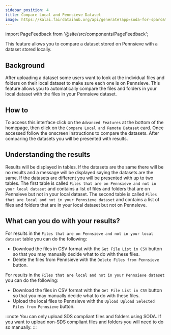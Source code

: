```yaml
---
sidebar_position: 4
title: Compare Local and Pennsieve Dataset
image: https://kalai.fairdataihub.org/api/generate?app=soda-for-sparc&title=Step%207%20-%20Preview%20dataset&description=Prepare%20Dataset&org=fairdataihub
---
```


import PageFeedback from '@site/src/components/PageFeedback';

This feature allows you to compare a dataset stored on Pennsieve with a dataset stored locally.

## Background

After uploading a dataset some users want to look at the individual files and folders on their local dataset to make sure each one is on Pennsieve. This feature allows you to
automatically compare the files and folders in your local dataset with the files in your Pennsieve dataset.

## How to

To access this interface click on the `Advanced Features` at the bottom of the homepage, then click on the `Compare Local and Remote Dataset` card. Once accessed follow the onscreen
instructions to compare the datasets. After comparing the datasets you will be presented with results.

## Understanding the results

Results will be displayed in tables. If the datasets are the same there will be no results and a message will be displayed saying the datasets are the same. If the datasets are different you will
be presented with up to two tables. The first table is called `Files that are on Pennsieve and not in your local dataset` and contains a list of files and folders that are on Pennsieve but not in your local dataset.
The second table is called `Files that are local and not in your Pennsieve dataset` and contains a list of files and folders that are in your local dataset but not on Pennsieve.

## What can you do with your results?

For results in the `Files that are on Pennsieve and not in your local dataset` table you can do the following:

- Download the files in CSV format with the `Get File List in CSV` button so that you may manually decide what to do with these files.
- Delete the files from Pennsieve with the `Delete Files from Pennsieve` button.

For results in the `Files that are local and not in your Pennsieve dataset` you can do the following:

- Download the files in CSV format with the `Get File List in CSV` button so that you may manually decide what to do with these files.
- Upload the local files to Pennsieve with the `Upload Upload Selected Files from Pennsieve` button.

:::note
You can only upload SDS compliant files and folders using SODA. If you want to upload non-SDS compliant files and folders you will need to do so manually.
:::

<PageFeedback />
